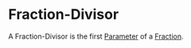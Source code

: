 # Fraction-Divisor

A Fraction-Divisor is the first [Parameter](12000046.md) of a [Fraction](12000044.md).
